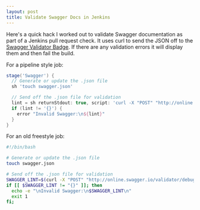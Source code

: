 ```yaml
---
layout: post
title: Validate Swagger Docs in Jenkins
---
```

Here's a quick hack I worked out to validate Swagger documentation as part of a
Jenkins pull request check. It uses curl to send the JSON off to the [Swagger Validator Badge](https://github.com/swagger-api/validator-badge).
If there are any validation errors it will display them and then fail the build.

For a pipeline style job:

```groovy
stage('Swagger') {
  // Generate or update the .json file
  sh 'touch swagger.json'

  // Send off the .json file for validation
  lint = sh returnStdout: true, script: 'curl -X "POST" "http://online.swagger.io/validator/debug" --silent -d @swagger.json'
  if (lint != '{}') {
    error "Invalid Swagger:\n${lint}"
  }
}
```

For an old freestyle job:

```bash
#!/bin/bash

# Generate or update the .json file
touch swagger.json

# Send off the .json file for validation
SWAGGER_LINT=$(curl -X "POST" "http://online.swagger.io/validator/debug" --silent -d @swagger.json)
if [[ $SWAGGER_LINT != "{}" ]]; then
  echo -e "\nInvalid Swagger:\n$SWAGGER_LINT\n"
  exit 1
fi;
```
